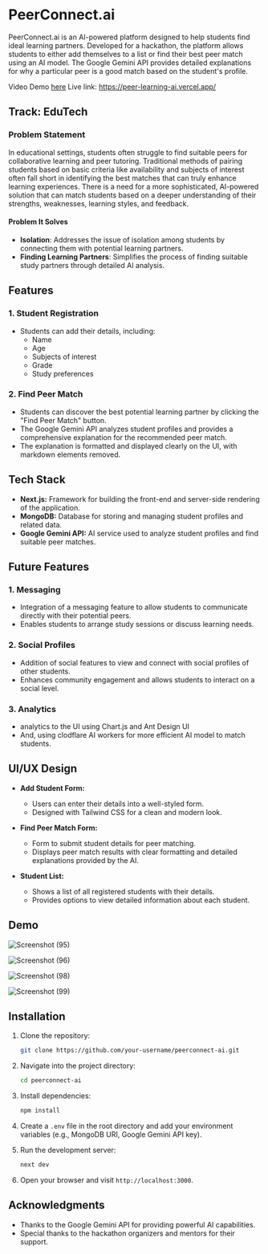 # PeerConnect.ai

PeerConnect.ai is an AI-powered platform designed to help students find ideal learning partners. Developed for a hackathon, the platform allows students to either add themselves to a list or find their best peer match using an AI model. The Google Gemini API provides detailed explanations for why a particular peer is a good match based on the student's profile.

Video Demo [here](https://www.loom.com/share/72128cc400514be7a1a3ea62c7501006?sid=fe18381e-110c-4057-9a50-c96c8ecfc9a0)
Live link: https://peer-learning-ai.vercel.app/
## Track: EduTech 

### Problem Statement
In educational settings, students often struggle to find suitable peers for collaborative learning and peer tutoring. Traditional methods of pairing students based on basic criteria like availability and subjects of interest often fall short in identifying the best matches that can truly enhance learning experiences. There is a need for a more sophisticated, AI-powered solution that can match students based on a deeper understanding of their strengths, weaknesses, learning styles, and feedback.

#### Problem It Solves
- **Isolation**: Addresses the issue of isolation among students by connecting them with potential learning partners.
- **Finding Learning Partners**: Simplifies the process of finding suitable study partners through detailed AI analysis.

## Features

### 1. Student Registration
- Students can add their details, including:
  - Name
  - Age
  - Subjects of interest
  - Grade
  - Study preferences

### 2. Find Peer Match
- Students can discover the best potential learning partner by clicking the "Find Peer Match" button.
- The Google Gemini API analyzes student profiles and provides a comprehensive explanation for the recommended peer match.
- The explanation is formatted and displayed clearly on the UI, with markdown elements removed.

## Tech Stack

- **Next.js:** Framework for building the front-end and server-side rendering of the application.
- **MongoDB:** Database for storing and managing student profiles and related data.
- **Google Gemini API:** AI service used to analyze student profiles and find suitable peer matches.

## Future Features

### 1. Messaging
- Integration of a messaging feature to allow students to communicate directly with their potential peers.
- Enables students to arrange study sessions or discuss learning needs.

### 2. Social Profiles
- Addition of social features to view and connect with social profiles of other students.
- Enhances community engagement and allows students to interact on a social level.

### 3. Analytics 
- analytics to the UI using Chart.js and Ant Design UI
- And, using clodflare AI workers for more efficient AI model to match students.

## UI/UX Design

- **Add Student Form:**
  - Users can enter their details into a well-styled form.
  - Designed with Tailwind CSS for a clean and modern look.

- **Find Peer Match Form:**
  - Form to submit student details for peer matching.
  - Displays peer match results with clear formatting and detailed explanations provided by the AI.

- **Student List:**
  - Shows a list of all registered students with their details.
  - Provides options to view detailed information about each student.

## Demo

![Screenshot (95)](https://github.com/user-attachments/assets/7fc15370-9fb9-4fc0-8b79-938ea43b4a85)

![Screenshot (96)](https://github.com/user-attachments/assets/8a848c99-a76e-46be-944e-613302ef37c3)

![Screenshot (98)](https://github.com/user-attachments/assets/a7bb058e-f228-4344-90c4-30db26b7d8c2)

![Screenshot (99)](https://github.com/user-attachments/assets/bb6a56f9-bd24-4478-b6f3-3643f9425fe6)

## Installation

1. Clone the repository:
    ```bash
    git clone https://github.com/your-username/peerconnect-ai.git
    ```

2. Navigate into the project directory:
    ```bash
    cd peerconnect-ai
    ```

3. Install dependencies:
    ```bash
    npm install
    ```

4. Create a `.env` file in the root directory and add your environment variables (e.g., MongoDB URI, Google Gemini API key).

5. Run the development server:
    ```bash
    next dev
    ```

6. Open your browser and visit `http://localhost:3000`.


## Acknowledgments

- Thanks to the Google Gemini API for providing powerful AI capabilities.
- Special thanks to the hackathon organizers and mentors for their support.


